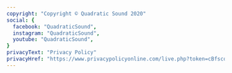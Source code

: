 ```yaml
---
copyright: "Copyright © Quadratic Sound 2020"
social: {
  facebook: "QuadraticSound",
  instagram: "QuadraticSound",
  youtube: "QuadraticSound",
}
privacyText: "Privacy Policy" 
privacyHref: "https://www.privacypolicyonline.com/live.php?token=cBfscoPGfE8jYvXdbG3QlhkDBtM5AnDw"
---
```


